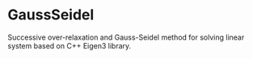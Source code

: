 # GaussSeidel
Successive over-relaxation and Gauss-Seidel method for solving linear system based on C++ Eigen3 library.
